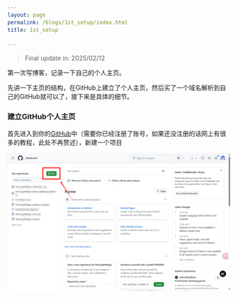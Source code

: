 ```yaml
---
layout: page
permalink: /blogs/1st_setup/index.html
title: 1st_setup

---
```


> Final update in: 2025/02/12

第一次写博客，记录一下自己的个人主页。

先讲一下主页的结构，在GitHub上建立了个人主页，然后买了一个域名解析到自己的GitHub就可以了，接下来是具体的细节。

### 建立GitHub个人主页

首先进入到你的[GitHub](https://github.com/)中（需要你已经注册了账号，如果还没注册的话网上有很多的教程，此处不再赘述），新建一个项目

![github_new_res](pic/github_new_res.png)



